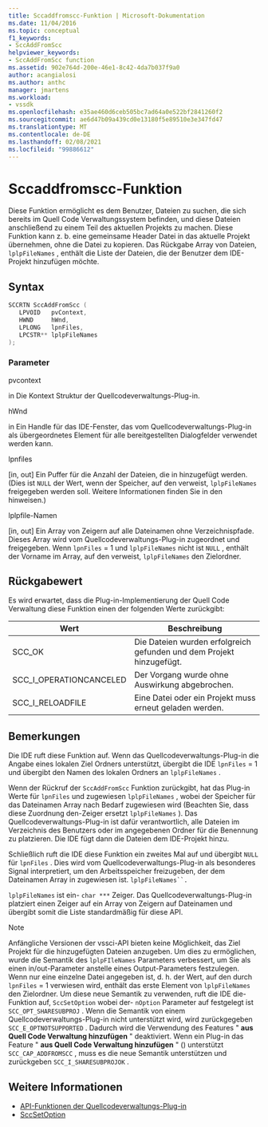```yaml
---
title: Sccaddfromscc-Funktion | Microsoft-Dokumentation
ms.date: 11/04/2016
ms.topic: conceptual
f1_keywords:
- SccAddFromScc
helpviewer_keywords:
- SccAddFromScc function
ms.assetid: 902e764d-200e-46e1-8c42-4da7b037f9a0
author: acangialosi
ms.author: anthc
manager: jmartens
ms.workload:
- vssdk
ms.openlocfilehash: e35ae460d6ceb505bc7ad64a0e522bf2841260f2
ms.sourcegitcommit: ae6d47b09a439cd0e13180f5e89510e3e347fd47
ms.translationtype: MT
ms.contentlocale: de-DE
ms.lasthandoff: 02/08/2021
ms.locfileid: "99886612"
---
```

# <a name="sccaddfromscc-function"></a>Sccaddfromscc-Funktion
Diese Funktion ermöglicht es dem Benutzer, Dateien zu suchen, die sich bereits im Quell Code Verwaltungssystem befinden, und diese Dateien anschließend zu einem Teil des aktuellen Projekts zu machen. Diese Funktion kann z. b. eine gemeinsame Header Datei in das aktuelle Projekt übernehmen, ohne die Datei zu kopieren. Das Rückgabe Array von Dateien, `lplpFileNames` , enthält die Liste der Dateien, die der Benutzer dem IDE-Projekt hinzufügen möchte.

## <a name="syntax"></a>Syntax

```cpp
SCCRTN SccAddFromScc (
   LPVOID   pvContext,
   HWND     hWnd,
   LPLONG   lpnFiles,
   LPCSTR** lplpFileNames
);
```

### <a name="parameters"></a>Parameter
 pvcontext

in Die Kontext Struktur der Quellcodeverwaltungs-Plug-in.

 hWnd

in Ein Handle für das IDE-Fenster, das vom Quellcodeverwaltungs-Plug-in als übergeordnetes Element für alle bereitgestellten Dialogfelder verwendet werden kann.

 lpnfiles

[in, out] Ein Puffer für die Anzahl der Dateien, die in hinzugefügt werden. (Dies ist `NULL` der Wert, wenn der Speicher, auf den verweist, `lplpFileNames` freigegeben werden soll. Weitere Informationen finden Sie in den hinweisen.)

 lplpfile-Namen

[in, out] Ein Array von Zeigern auf alle Dateinamen ohne Verzeichnispfade. Dieses Array wird vom Quellcodeverwaltungs-Plug-in zugeordnet und freigegeben. Wenn `lpnFiles` = 1 und `lplpFileNames` nicht ist `NULL` , enthält der Vorname im Array, auf den verweist, `lplpFileNames` den Zielordner.

## <a name="return-value"></a>Rückgabewert
 Es wird erwartet, dass die Plug-in-Implementierung der Quell Code Verwaltung diese Funktion einen der folgenden Werte zurückgibt:

|Wert|Beschreibung|
|-----------|-----------------|
|SCC_OK|Die Dateien wurden erfolgreich gefunden und dem Projekt hinzugefügt.|
|SCC_I_OPERATIONCANCELED|Der Vorgang wurde ohne Auswirkung abgebrochen.|
|SCC_I_RELOADFILE|Eine Datei oder ein Projekt muss erneut geladen werden.|

## <a name="remarks"></a>Bemerkungen
 Die IDE ruft diese Funktion auf. Wenn das Quellcodeverwaltungs-Plug-in die Angabe eines lokalen Ziel Ordners unterstützt, übergibt die IDE `lpnFiles` = 1 und übergibt den Namen des lokalen Ordners an `lplpFileNames` .

 Wenn der Rückruf der `SccAddFromScc` Funktion zurückgibt, hat das Plug-in Werte für `lpnFiles` und zugewiesen `lplpFileNames` , wobei der Speicher für das Dateinamen Array nach Bedarf zugewiesen wird (Beachten Sie, dass diese Zuordnung den-Zeiger ersetzt `lplpFileNames` ). Das Quellcodeverwaltungs-Plug-in ist dafür verantwortlich, alle Dateien im Verzeichnis des Benutzers oder im angegebenen Ordner für die Benennung zu platzieren. Die IDE fügt dann die Dateien dem IDE-Projekt hinzu.

 Schließlich ruft die IDE diese Funktion ein zweites Mal auf und übergibt `NULL` für `lpnFiles` . Dies wird vom Quellcodeverwaltungs-Plug-in als besonderes Signal interpretiert, um den Arbeitsspeicher freizugeben, der dem Dateinamen Array in zugewiesen ist. `lplpFileNames``.`

 `lplpFileNames` ist ein- `char ***` Zeiger. Das Quellcodeverwaltungs-Plug-in platziert einen Zeiger auf ein Array von Zeigern auf Dateinamen und übergibt somit die Liste standardmäßig für diese API.

> [!NOTE]
> Anfängliche Versionen der vssci-API bieten keine Möglichkeit, das Ziel Projekt für die hinzugefügten Dateien anzugeben. Um dies zu ermöglichen, wurde die Semantik des `lplpFIleNames` Parameters verbessert, um Sie als einen in/out-Parameter anstelle eines Output-Parameters festzulegen. Wenn nur eine einzelne Datei angegeben ist, d. h. der Wert, auf den durch `lpnFiles` = 1 verwiesen wird, enthält das erste Element von `lplpFileNames` den Zielordner. Um diese neue Semantik zu verwenden, ruft die IDE die-Funktion auf, `SccSetOption` wobei der- `nOption` Parameter auf festgelegt ist `SCC_OPT_SHARESUBPROJ` . Wenn die Semantik von einem Quellcodeverwaltungs-Plug-in nicht unterstützt wird, wird zurückgegeben `SCC_E_OPTNOTSUPPORTED` . Dadurch wird die Verwendung des Features " **aus Quell Code Verwaltung hinzufügen** " deaktiviert. Wenn ein Plug-in das Feature " **aus Quell Code Verwaltung hinzufügen** " () unterstützt `SCC_CAP_ADDFROMSCC` , muss es die neue Semantik unterstützen und zurückgeben `SCC_I_SHARESUBPROJOK` .

## <a name="see-also"></a>Weitere Informationen
- [API-Funktionen der Quellcodeverwaltungs-Plug-in](../extensibility/source-control-plug-in-api-functions.md)
- [SccSetOption](../extensibility/sccsetoption-function.md)
